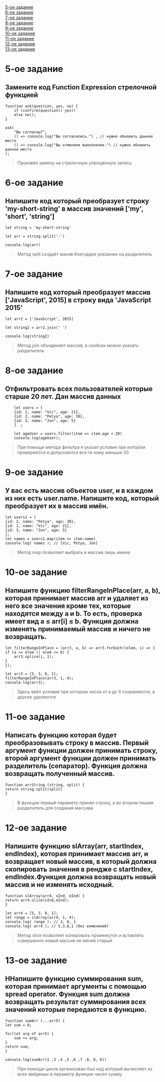 [5-ое задание](https://github.com/InRectoVirtus/HW3-js-functions#4-%D0%BE%D0%B5-%D0%B7%D0%B0%D0%B4%D0%B0%D0%BD%D0%B8%D0%B5)  
[6-ое задание](https://github.com/InRectoVirtus/HW3-js-functions#5-%D0%BE%D0%B5-%D0%B7%D0%B0%D0%B4%D0%B0%D0%BD%D0%B8%D0%B5)  
[7-ое задание](https://github.com/InRectoVirtus/HW3-js-functions#6-%D0%BE%D0%B5-%D0%B7%D0%B0%D0%B4%D0%B0%D0%BD%D0%B8%D0%B5)  
[8-ое задание](https://github.com/InRectoVirtus/HW3-js-functions#7-%D0%BE%D0%B5-%D0%B7%D0%B0%D0%B4%D0%B0%D0%BD%D0%B8%D0%B5)  
[9-ое задание](https://github.com/InRectoVirtus/HW3-js-functions#8-%D0%BE%D0%B5-%D0%B7%D0%B0%D0%B4%D0%B0%D0%BD%D0%B8%D0%B5)  
[10-ое задание](https://github.com/InRectoVirtus/HW3-js-functions#9-%D0%BE%D0%B5-%D0%B7%D0%B0%D0%B4%D0%B0%D0%BD%D0%B8%D0%B5)  
[11-ое задание](https://github.com/InRectoVirtus/HW3-js-functions#9-%D0%BE%D0%B5-%D0%B7%D0%B0%D0%B4%D0%B0%D0%BD%D0%B8%D0%B5)  
[12-ое задание](https://github.com/InRectoVirtus/HW3-js-functions#9-%D0%BE%D0%B5-%D0%B7%D0%B0%D0%B4%D0%B0%D0%BD%D0%B8%D0%B5)  
[13-ое задание](https://github.com/InRectoVirtus/HW3-js-functions#9-%D0%BE%D0%B5-%D0%B7%D0%B0%D0%B4%D0%B0%D0%BD%D0%B8%D0%B5)  
#  5-ое задание # 

## Замените код Function Expression стрелочной функцией ##  

    function ask(question, yes, no) {
        if (confirm(question)) yes()
        else no();
    }

    ask(
        "Вы согласны?",
        () => console.log("Вы согласились.") , // нужно обновить данное место
        () => console.log("Вы отменили выполнение.") // нужно обновить данное место
    );

> Произвёл замену на стрелочную упрощённую запись<br/>  

#  6-ое задание # 

## Напишите код который преобразует строку 'my-short-string' в массив значений ['my', 'short', 'string'] ##

    let string = 'my-short-string'
  
    let arr = string.split('-')

    console.log(arr)
> Метод split создаёт масив благодаря указанию на разделитель<br/>  

#  7-ое задание # 

## Напишите код который преобразует массив ['JavaScript', 2015] в строку вида 'JavaScript 2015' ##

    let arr2 = ['JavaScript', 2015]
  
    let string2 = arr2.join(' ')

    console.log(string2)
> Метод join объеденяет массив, в скобках можно указать разделитель<br/>  

#  8-ое задание # 

## Отфильтровать всех пользователей которые старше 20 лет. Дан массив данных ##

        let users = [
        {id: 1, name: "Vic", age: 21},
        {id: 2, name: "Petya", age: 30}, 
        {id: 3, name: "Jon", age: 5}
        ]  ;

        let ageUser = users.filter(item => item.age < 20)
        console.log(ageUser);
> При помощи метода фильтра я указал условие при котором проверяются и допускаются все те кому меньше 20<br/>  

#  9-ое задание # 

## У вас есть массив объектов user, и в каждом из них есть user.name. Напишите код, который преобразует их в массив имён. ##

    let users1 = [
    {id: 2, name: "Petya", age: 30}, 
    {id: 1, name: "Vic", age: 21},  
    {id: 3, name: "Jon", age: 5}
    ];
    let names = users1.map(item => item.name)
    console.log( names ); // [Vic, Petya, Jon]
> Метод map позволяет выбрать в массив лишь имена </br>

#  10-ое задание # 

## Напишите функцию filterRangeInPlace(arr, a, b), которая принимает массив arr и удаляет из него все значения кроме тех, которые находятся между a и b. То есть, проверка имеет вид a ≤ arr[i] ≤ b. Функция должна изменять принимаемый массив и ничего не возвращать. ##

    let filterRangeInPlace = (arr3, a, b) => arr3.forEach((elem, i) => {
    if (a <= elem || elem <= b) {
        arr3.splice(i, 1);
    }
    });

    let arr3 = [5, 3, 8, 1];
    filterRangeInPlace(arr3, 1, 4);
    console.log(arr3);
> Здесь ввёл условие при котором числа от а до б сохраняются, а другие удаляются </br>  

#  11-ое задание # 

## Написать функцию которая будет преобразовывать строку в массив. Первый аргумент функции должен принимать строку, второй аргумент функции должен принимать разделитель (сепаратор).  Функция должна возвращать полученный массив. ##

    function arrString (string, split) {
    return string.split(split)
    }
> В функции первый параметр принял строку, а во втором пишем разделитель для создания массива </br>  

#  12-ое задание # 

## Напишите функцию slArray(arr, startIndex, endIndex), которая принимает массив arr,  и возвращает новый массив, в который должна скопировать значения в рендже с  startIndex, endIndex.Функция должна возвращать новый массив и не изменять исходный. ##

    function slArray(arr4, sInd, eInd) {
    return arr4.slice(sInd,eInd);
    }

    let arr4 = [5, 3, 8, 1];
    let range = slArray(arr4, 1, 4);
    console.log( range ); // 3, 8, 1 
    console.log( arr4 ); // 5,3,8,1 (без изменений)

> Метод slice позволяет копировать промежуток и вставлять совершенно новый массив не меняя старый </br>  

#  13-ое задание # 

## ННапишите функцию суммирования sum, которая принимает аргументы с помощью spread operator. Функция sum должна возвращать результат суммирования всех значений которые передаются в функцию. ##

    function sumArr (...arr5) {
    let sum = 0;

    for(let arg of arr5) {
        sum += arg;
    }
    return sum;
    }

    console.log(sumArr(1 ,3 ,4 ,5 ,6 ,7 ,8, 8, 6))

> При помощи цикла организован был код который вычисляет из всех ввёденых в параметр функции чисел сумму </br>  